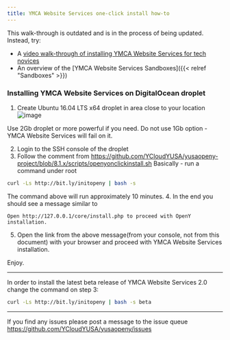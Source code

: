 ```yaml
---
title: YMCA Website Services one-click install how-to
---
```


This walk-through is outdated and is in the process of being updated. Instead, try:

- A [video walk-through of installing YMCA Website Services for tech novices](https://www.youtube.com/watch?v=nGyMJCwMsqM)
- An overview of the [YMCA Website Services Sandboxes]({{< relref "Sandboxes" >}})

### Installing YMCA Website Services on DigitalOcean droplet

1. Create Ubuntu 16.04 LTS x64 droplet in area close to your location
![image](https://user-images.githubusercontent.com/563412/44273919-6ffd8c80-a249-11e8-958b-3d7fbee6108d.png)

Use 2Gb droplet or more powerful if you need. Do not use 1Gb option - YMCA Website Services will fail on it.

2. Login to the SSH console of the droplet
3. Follow the comment from https://github.com/YCloudYUSA/yusaopeny-project/blob/8.1.x/scripts/openyonclickinstall.sh
Basically - run a command under root
```sh
curl -Ls http://bit.ly/initopeny | bash -s
```
The command above will run approximately 10 minutes.
4. In the end you should see a message similar to
```
Open http://127.0.0.1/core/install.php to proceed with OpenY installation.
```
5. Open the link from the above message(from your console, not from this document) with your browser and proceed with YMCA Website Services installation.

Enjoy.

---

In order to install the latest beta release of YMCA Website Services 2.0 change the command on step 3:

```sh
curl -Ls http://bit.ly/initopeny | bash -s beta
```

---

If you find any issues please post a message to the issue queue https://github.com/YCloudYUSA/yusaopeny/issues
